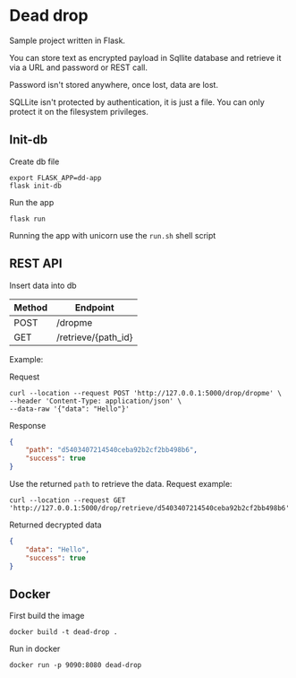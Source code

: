 # Dead drop
Sample project written in Flask. 

You can store text as encrypted payload in Sqllite database
and retrieve it via a URL and password or REST call.

Password isn't stored anywhere, once lost, data are lost.

SQLLite isn't protected by authentication, it is just a file.
You can only protect it on the filesystem privileges.

## Init-db
Create db file

```shell
export FLASK_APP=dd-app
flask init-db
```

Run the app

```shell
flask run
```

Running the app with unicorn use the
`run.sh` shell script

## REST API

Insert data into db

|Method| Endpoint            |
|------|---------------------|
|POST  | /dropme             |
| GET | /retrieve/{path_id} |

Example:

Request
```shell
curl --location --request POST 'http://127.0.0.1:5000/drop/dropme' \
--header 'Content-Type: application/json' \
--data-raw '{"data": "Hello"}'
```

Response
```json
{
    "path": "d5403407214540ceba92b2cf2bb498b6",
    "success": true
}
```

Use the returned `path` to retrieve the data.
Request example:

```shell
curl --location --request GET 'http://127.0.0.1:5000/drop/retrieve/d5403407214540ceba92b2cf2bb498b6'
```

Returned decrypted data

```json
{
    "data": "Hello",
    "success": true
}
```

## Docker

First build the image

```shell
docker build -t dead-drop .
```

Run in docker

```shell
docker run -p 9090:8080 dead-drop
```


